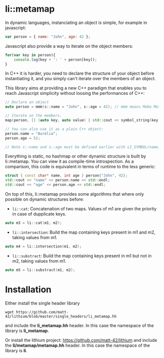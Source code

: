 li::metamap
===============================

In dynamic languages, instanciating an object is simple, for example in javascript:

```js
var person = { name: "John", age: 42 };
```

Javascript also provide a way to iterate on the object members:
```js
for(var key in person){
    console.log(key + ': ' + person[key]);
}
```

In C++ it is harder, you need to declare the structure of your object before instantiating it,
and you simply can't iterate over the members of an object.

This library aims at providing a new C++ paradigm that enables you to reach Javascript simplicity 
without loosing the performances of C++:
```c++
// Declare an object
auto person = mmm(s::name = "John", s::age = 42); // mmm means Make MetaMap

// Iterate on the members.
map(person, [] (auto key, auto value) { std::cout << symbol_string(key) << value << std::endl; });

// You can also use it as a plain C++ object:
person.name = "Aurelia";
person.age = 52;

// Note s::name and s::age must be defined earlier with LI_SYMBOL(name); LI_SYMBOL(age);
```

Everything is static, no hashmap or other dynamic structure is built by li::metamap. You can
view it as compile-time introspection.
As a comparison, this code is equivalent in terms of runtime to the less generic:
```c++
struct { const char* name, int age } person{"John", 42};
std::cout << "name" << person.name << std::endl;
std::cout << "age" << person.age << std::endl;
```

On top of this, li::metamap provides some algorithms that where only possible
on dynamic structures before:


- `li::cat`: Concatenation of two maps. Values of m1 are given the priority in case of dupplicate keys.

```c++
auto m3 = li::cat(m1, m2);
```

- `li::intersection`: Build the map containing keys present in m1 and m2, taking values from m1.

```c++
auto m4 = li::intersection(m1, m2);
```

- `li::substract`: Build the map containing keys present in m1 but not in m2, taking values from m1.

```c++
auto m5 = li::substract(m1, m2);
```


Installation
============================

Either install the single header library
```
wget https://github.com/matt-42/lithium/blob/master/single_headers/li_metamap.hh
```
and include the **li_metamap.hh** header. In this case the namespace of the library is **li_metamap**.

Or install the lithium project: https://github.com/matt-42/lithium
and include the **li/metamap/metamap.hh** header. In this case the namespace of the library is **li**.


